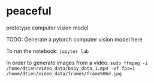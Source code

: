 # peaceful
prototype computer vision model

TODO: Generate a pytorch computer vision model here

To run the notebook:
`jupyter lab`

In order to generate images from a video:
`sudo ffmpeg -i /home/dtien/video_data/baby_data_1.mp4 -vf fps=1 /home/dtien/video_data/frames/frame%06d.jpg`
